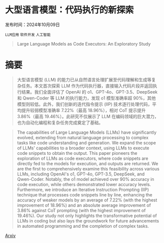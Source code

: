 # 大型语言模型：代码执行的新探索

发布时间：2024年10月09日

`LLM应用` `软件开发` `人工智能`

> Large Language Models as Code Executors: An Exploratory Study

# 摘要

> 大型语言模型 (LLM) 的能力已从自然语言处理扩展至代码理解和生成等复杂任务。本文首次探索 LLM 作为代码执行器，直接输入代码片段并返回执行结果。我们全面评估了 OpenAI 的 o1、GPT-4o、GPT-3.5、DeepSeek 和 Qwen-Coder 等 LLM 的执行能力，发现 o1 模型准确率超 90%，其他模型则较低。此外，我们创新的迭代指令提示 (IIP) 技术逐行处理代码，平均提升较弱模型准确率 7.22%（最高 18.96%），相对 CoT 提示提升 3.86%（最高 19.46%）。此研究不仅展示了 LLM 在编码领域的巨大潜力，也为自动化编程和复杂任务完成奠定了基础。

> The capabilities of Large Language Models (LLMs) have significantly evolved, extending from natural language processing to complex tasks like code understanding and generation. We expand the scope of LLMs' capabilities to a broader context, using LLMs to execute code snippets to obtain the output. This paper pioneers the exploration of LLMs as code executors, where code snippets are directly fed to the models for execution, and outputs are returned. We are the first to comprehensively examine this feasibility across various LLMs, including OpenAI's o1, GPT-4o, GPT-3.5, DeepSeek, and Qwen-Coder. Notably, the o1 model achieved over 90% accuracy in code execution, while others demonstrated lower accuracy levels. Furthermore, we introduce an Iterative Instruction Prompting (IIP) technique that processes code snippets line by line, enhancing the accuracy of weaker models by an average of 7.22% (with the highest improvement of 18.96%) and an absolute average improvement of 3.86% against CoT prompting (with the highest improvement of 19.46%). Our study not only highlights the transformative potential of LLMs in coding but also lays the groundwork for future advancements in automated programming and the completion of complex tasks.

[Arxiv](https://arxiv.org/abs/2410.06667)